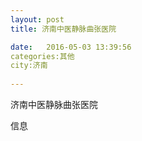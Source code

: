 ```yaml
--- 
layout: post 
title: 济南中医静脉曲张医院

date:   2016-05-03 13:39:56 
categories:其他  
city:济南
  
--- 
```

   
济南中医静脉曲张医院

信息

